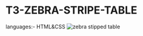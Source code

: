 # T3-ZEBRA-STRIPE-TABLE
 languages:- HTML&CSS
![zebra stipped table](https://github.com/malantivora04/T3-ZEBRA-STRIPPED-TABLE/assets/146733377/40a396d9-0dde-4cb2-825e-44cbe7a7c5a8)
